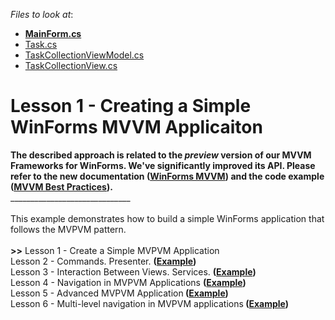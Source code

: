 <!-- default file list -->
*Files to look at*:

* **[MainForm.cs](./CS/MyMvpvmApplication/MainForm.cs)**
* [Task.cs](./CS/MyMvpvmApplication/Model/Task.cs)
* [TaskCollectionViewModel.cs](./CS/MyMvpvmApplication/ViewModels/TaskCollectionViewModel.cs)
* [TaskCollectionView.cs](./CS/MyMvpvmApplication/Views/TaskCollectionView.cs)
<!-- default file list end -->
# Lesson 1 - Creating a Simple WinForms MVVM Applicaiton


<strong>The described approach is related to the <em>preview</em> version of our MVVM Frameworks for WinForms. We've significantly improved its API. Please refer to the new documentation (<a href="https://documentation.devexpress.com/#WindowsForms/CustomDocument113955">WinForms MVVM</a>) and the code example (<a href="https://www.devexpress.com/Support/Center/p/T228317">MVVM Best Practices</a>).</strong><br />______________________________<br /><br />This example demonstrates how to build a simple WinForms application that follows the MVPVM pattern.<br /><br /><strong>>></strong> Lesson 1 - Create a Simple MVPVM Application<br /> Lesson 2 - Commands. Presenter. <strong>(<a href="https://www.devexpress.com/Support/Center/p/T127997">Example</a>)</strong><br /> Lesson 3 - Interaction Between Views. Services. <strong>(<a href="https://www.devexpress.com/Support/Center/p/T128579">Example</a>)</strong><br /> Lesson 4 - Navigation in MVPVM Applications <strong>(<a href="https://www.devexpress.com/Support/Center/p/T136045">Example</a>)</strong><br /> Lesson 5 - Advanced MVPVM Application<strong> (<a href="https://www.devexpress.com/Support/Center/p/T136053">Example</a>)<br /></strong>Lesson 6 - Multi-level navigation in MVPVM applications<strong> (<a href="https://www.devexpress.com/Support/Center/Question/Details/T146514">Example</a>)<br /></strong>

<br/>


